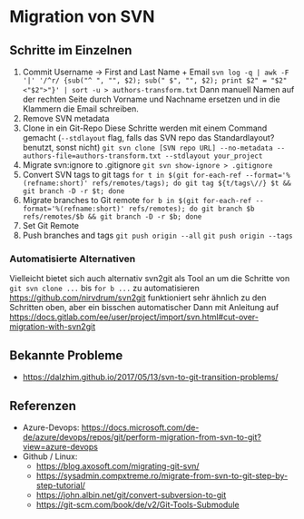 # Migration von SVN
## Schritte im Einzelnen

1. Commit Username -> First and Last Name + Email
   `svn log -q | awk -F '|' '/^r/ {sub("^ ", "", $2); sub(" $", "", $2); print $2" = "$2" <"$2">"}' | sort -u > authors-transform.txt`
   Dann manuell Namen auf der rechten Seite durch Vorname und Nachname ersetzen und in die Klammern die Email schreiben.
2. Remove SVN metadata
3. Clone in ein Git-Repo
  Diese Schritte werden mit einem Command gemacht (`--stdlayout` flag, falls das SVN repo das Standardlayout? benutzt, sonst nicht)
   `git svn clone [SVN repo URL] --no-metadata --authors-file=authors-transform.txt --stdlayout your_project`
4. Migrate svn:ignore to .gitignore
   `git svn show-ignore > .gitignore`
5. Convert SVN tags to git tags
   `for t in $(git for-each-ref --format='%(refname:short)' refs/remotes/tags); do git tag ${t/tags\//} $t && git branch -D -r $t; done`
6. Migrate branches to Git remote
   `for b in $(git for-each-ref --format='%(refname:short)' refs/remotes); do git branch $b refs/remotes/$b && git branch -D -r $b; done`
7. Set Git Remote
8. Push branches and tags
    `git push origin --all`
    `git push origin --tags`

### Automatisierte Alternativen
Vielleicht bietet sich auch alternativ svn2git als Tool an um die Schritte von `git svn clone ...` bis `for b ...` zu automatisieren
https://github.com/nirvdrum/svn2git
funktioniert sehr ähnlich zu den Schritten oben, aber ein bisschen automatischer
Dann mit Anleitung auf https://docs.gitlab.com/ee/user/project/import/svn.html#cut-over-migration-with-svn2git


## Bekannte Probleme
* https://dalzhim.github.io/2017/05/13/svn-to-git-transition-problems/

## Referenzen

* Azure-Devops: https://docs.microsoft.com/de-de/azure/devops/repos/git/perform-migration-from-svn-to-git?view=azure-devops
* Github / Linux: 
  * https://blog.axosoft.com/migrating-git-svn/
  * https://sysadmin.compxtreme.ro/migrate-from-svn-to-git-step-by-step-tutorial/
  * https://john.albin.net/git/convert-subversion-to-git
  * https://git-scm.com/book/de/v2/Git-Tools-Submodule

